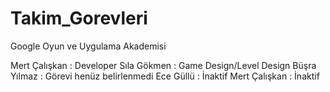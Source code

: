 # Takim_Gorevleri
Google Oyun ve Uygulama Akademisi

Mert Çalışkan : Developer
Sıla Gökmen : Game Design/Level Design
Büşra Yılmaz : Görevi henüz belirlenmedi
Ece Güllü : İnaktif
Mert Çalışkan : İnaktif
